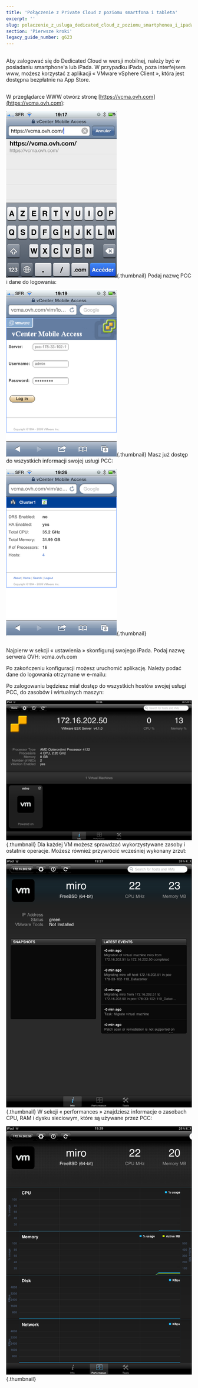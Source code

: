```yaml
---
title: 'Połączenie z Private Cloud z poziomu smartfona i tableta'
excerpt: ''
slug: polaczenie_z_usluga_dedicated_cloud_z_poziomu_smartphonea_i_ipada
section: 'Pierwsze kroki'
legacy_guide_number: g623
---
```


## 
Aby zalogować się do Dedicated Cloud w wersji mobilnej, należy być w posiadaniu smartphone'a lub iPada. W przypadku iPada, poza interfejsem www,  możesz korzystać z aplikacji « VMware vSphere Client », która jest dostępna bezpłatnie na App Store.


## 
W przeglądarce WWW otwórz stronę [https://vcma.ovh.com](https://vcma.ovh.com):

![](images/img_148.jpg){.thumbnail}
Podaj nazwę PCC i dane do logowania:

![](images/img_149.jpg){.thumbnail}
Masz już dostęp do wszystkich informacji swojej usługi PCC:

![](images/img_150.jpg){.thumbnail}


## 
Najpierw w sekcji « ustawienia » skonfiguruj swojego iPada. Podaj nazwę serwera OVH: vcma.ovh.com

 
Po zakończeniu konfiguracji możesz uruchomić aplikację. Należy podać dane do logowania otrzymane w e-mailu:

 
Po zalogowaniu będziesz miał dostęp do wszystkich hostów swojej usługi PCC, do zasobów i wirtualnych maszyn:

![](images/img_152.jpg){.thumbnail}
Dla każdej VM możesz sprawdzać wykorzystywane zasoby i ostatnie operacje. Możesz również przywrócić wcześniej wykonany zrzut:

![](images/img_153.jpg){.thumbnail}
W sekcji « performances » znajdziesz informacje o zasobach CPU, RAM i dysku sieciowym, które są używane przez PCC:

![](images/img_154.jpg){.thumbnail}


